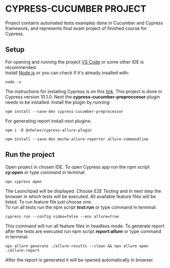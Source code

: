 # CYPRESS-CUCUMBER PROJECT
Project contains automated tests examples done in Cucumber and Cypress framework, and represents final exam project of finished course for Cypress.

## Setup

For opening and running the project [VS Code](https://code.visualstudio.com/) or some other IDE is recommended.\
Install [Node.js](https://nodejs.org/en/download/) or you can check if it's already insalled with:
```
node -v
```
The instructions for installing Cypress is on this [link](https://docs.cypress.io/guides/getting-started/installing-cypress#What-you-ll-learn). This project is done in Cypress version 10.1.0.
Next the **cypress-cucumber-preproccesor** plugin needs to be installed. Install the plugin by running:
```
npm install --save-dev cypress-cucumber-preprocessor
```
For generating report install next plugins:
```
npm i -D @shelex/cypress-allure-plugin
```

```
npm install --save-dev mocha-allure-reporter allure-commandline
```

## Run the project

Open project in chosen IDE. To open Cypress app run the npm script ***cy:open*** or type command in terminal:
```
npx cypress open
```
The Launchpad will be displayed. Choose *E2E Testing* and in next step the browser in which tests will be executed. All available feature files will be listed. To run feature file just choose one.\
To run all tests run the npm script ***test:run*** or type command in terminal:
```
cypress run --config video=false --env allure=true
```
This command will run all feature files in headless mode. To generate report after the tests are executed run npm script ***report:allure*** or type command in terminal:
```
npx allure generate ./allure-results --clean && npx allure open ./allure-report
```
After the report is generated it will be opened automatically in browser.
